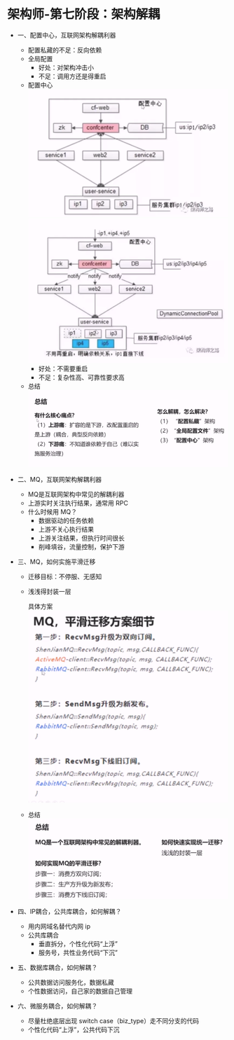 # 架构师-第七阶段：架构解耦
- 一、配置中心，互联网架构解耦利器
	- 配置私藏的不足：反向依赖
	- 全局配置
		- 好处：对架构冲击小
		- 不足：调用方还是得重启
	- 配置中心
		![](https://raw.githubusercontent.com/imoowi/dev/main/%E6%9E%B6%E6%9E%84%E5%B8%88%E7%AC%94%E8%AE%B0/img/104.png)
		![](https://raw.githubusercontent.com/imoowi/dev/main/%E6%9E%B6%E6%9E%84%E5%B8%88%E7%AC%94%E8%AE%B0/img/105.png)
		- 好处：不需要重启
		- 不足：复杂性高、可靠性要求高
	- 总结
		![](https://raw.githubusercontent.com/imoowi/dev/main/%E6%9E%B6%E6%9E%84%E5%B8%88%E7%AC%94%E8%AE%B0/img/106.png)

- 二、MQ，互联网架构解耦利器
	- MQ是互联网架构中常见的解耦利器
	- 上游实时关注执行结果，通常用 RPC
	- 什么时候用 MQ？
		- 数据驱动的任务依赖
		- 上游不关心执行结果
		- 上游关注结果，但执行时间很长
		- 削峰填谷，流量控制，保护下游

- 三、MQ，如何实施平滑迁移
	- 迁移目标：不停服、无感知
	- 浅浅得封装一层

		具体方案
	![](https://raw.githubusercontent.com/imoowi/dev/main/%E6%9E%B6%E6%9E%84%E5%B8%88%E7%AC%94%E8%AE%B0/img/108.png)
	- 总结
		![](https://raw.githubusercontent.com/imoowi/dev/main/%E6%9E%B6%E6%9E%84%E5%B8%88%E7%AC%94%E8%AE%B0/img/109.png)

- 四、IP耦合，公共库耦合，如何解耦？
	- 用内网域名替代内网 ip
	- 公共库耦合
		- 垂直拆分，个性化代码“上浮”
		- 服务号，共性业务代码“下沉”

- 五、数据库耦合，如何解耦？
	- 公共数据访问服务化，数据私藏
	- 个性数据访问，自己家的数据自己管理

- 六、微服务耦合，如何解耦？
	- 尽量杜绝底层出现 switch case（biz_type）走不同分支的代码
	- 个性化代码“上浮”，公共代码下沉
